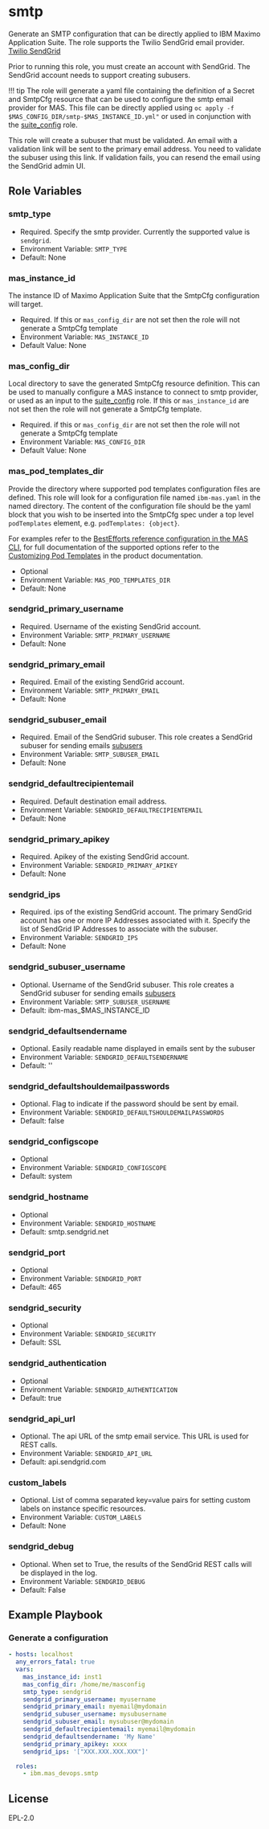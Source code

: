 smtp
===============================================================================

Generate an SMTP configuration that can be directly applied to IBM Maximo Application Suite.
The role supports the Twilio SendGrid email provider.  [Twilio SendGrid](https://docs.sendgrid.com/)

Prior to running this role, you must create an account with SendGrid.  The SendGrid account needs to support creating subusers.

!!! tip
    The role will generate a yaml file containing the definition of a Secret and SmtpCfg resource that can be used to configure the smtp email provider for MAS.
    This file can be directly applied using `oc apply -f $MAS_CONFIG_DIR/smtp-$MAS_INSTANCE_ID.yml"` or used in conjunction with the [suite_config](suite_config.md) role.

This role will create a subuser that must be validated.  An email with a validation link will be sent to the primary email address.  You need to validate the subuser using this link.  If validation fails, you can resend the email using the SendGrid admin UI.

Role Variables
-------------------------------------------------------------------------------
### smtp_type

- Required.  Specify the smtp provider. Currently the supported value is `sendgrid`.
- Environment Variable: `SMTP_TYPE`
- Default: None

### mas_instance_id
The instance ID of Maximo Application Suite that the SmtpCfg configuration will target.

- Required. If this or `mas_config_dir` are not set then the role will not generate a SmtpCfg template
- Environment Variable: `MAS_INSTANCE_ID`
- Default Value: None

### mas_config_dir
Local directory to save the generated SmtpCfg resource definition.  This can be used to manually configure a MAS instance to connect to smtp provider, or used as an input to the [suite_config](suite_config.md) role. If this or `mas_instance_id` are not set then the role will not generate a SmtpCfg template.

- Required. if this or `mas_config_dir` are not set then the role will not generate a SmtpCfg template
- Environment Variable: `MAS_CONFIG_DIR`
- Default Value: None

### mas_pod_templates_dir
Provide the directory where supported pod templates configuration files are defined.  This role will look for a configuration file named `ibm-mas.yaml` in the named directory.  The content of the configuration file should be the yaml block that you wish to be inserted into the SmtpCfg spec under a top level `podTemplates` element, e.g. `podTemplates: {object}`.

For examples refer to the [BestEfforts reference configuration in the MAS CLI](https://blahblahblah/bestefforts/ibm-mas.yaml), for full documentation of the supported options refer to the [Customizing Pod Templates](https://link) in the product documentation.

- Optional
- Environment Variable: `MAS_POD_TEMPLATES_DIR`
- Default: None

### sendgrid_primary_username

- Required.  Username of the existing SendGrid account.  
- Environment Variable: `SMTP_PRIMARY_USERNAME`
- Default: None

### sendgrid_primary_email

- Required.  Email of the existing SendGrid account.
- Environment Variable: `SMTP_PRIMARY_EMAIL`
- Default: None

### sendgrid_subuser_email

- Required.  Email of the SendGrid subuser. This role creates a SendGrid subuser for sending emails [subusers](https://docs.sendgrid.com/ui/account-and-settings/subusers)
- Environment Variable: `SMTP_SUBUSER_EMAIL`
- Default: None

### sendgrid_defaultrecipientemail

- Required.  Default destination email address.
- Environment Variable: `SENDGRID_DEFAULTRECIPIENTEMAIL`
- Default: None

### sendgrid_primary_apikey

- Required.  Apikey of the existing SendGrid account.
- Environment Variable: `SENDGRID_PRIMARY_APIKEY`
- Default: None

### sendgrid_ips

- Required.  ips of the existing SendGrid account.  The primary SendGrid account has one or more IP Addresses associated with it.  Specify the list of SendGrid IP Addresses to associate with the subuser.
- Environment Variable: `SENDGRID_IPS`
- Default: None

### sendgrid_subuser_username

- Optional.  Username of the SendGrid subuser. This role creates a SendGrid subuser for sending emails [subusers](https://docs.sendgrid.com/ui/account-and-settings/subusers)
- Environment Variable: `SMTP_SUBUSER_USERNAME`
- Default:  ibm-mas_$MAS_INSTANCE_ID

### sendgrid_defaultsendername

- Optional.  Easily readable name displayed in emails sent by the subuser
- Environment Variable: `SENDGRID_DEFAULTSENDERNAME`
- Default: ''

### sendgrid_defaultshouldemailpasswords

- Optional.  Flag to indicate if the password should be sent by email.
- Environment Variable: `SENDGRID_DEFAULTSHOULDEMAILPASSWORDS`
- Default: false

### sendgrid_configscope

- Optional
- Environment Variable: `SENDGRID_CONFIGSCOPE`
- Default: system

### sendgrid_hostname

- Optional
- Environment Variable: `SENDGRID_HOSTNAME`
- Default: smtp.sendgrid.net

### sendgrid_port

- Optional
- Environment Variable: `SENDGRID_PORT`
- Default: 465

### sendgrid_security

- Optional
- Environment Variable: `SENDGRID_SECURITY`
- Default: SSL

### sendgrid_authentication

- Optional
- Environment Variable: `SENDGRID_AUTHENTICATION`
- Default: true

### sendgrid_api_url

- Optional. The api URL of the smtp email service.  This URL is used for REST calls.
- Environment Variable: `SENDGRID_API_URL`
- Default: api.sendgrid.com

### custom_labels

- Optional. List of comma separated key=value pairs for setting custom labels on instance specific resources.
- Environment Variable: `CUSTOM_LABELS`
- Default: None

### sendgrid_debug

- Optional.  When set to True, the results of the SendGrid REST calls will be displayed in the log.
- Environment Variable: `SENDGRID_DEBUG`
- Default: False


Example Playbook
-------------------------------------------------------------------------------

### Generate a configuration
```yaml
- hosts: localhost
  any_errors_fatal: true
  vars:
    mas_instance_id: inst1
    mas_config_dir: /home/me/masconfig
    smtp_type: sendgrid
    sendgrid_primary_username: myusername
    sendgrid_primary_email: myemail@mydomain
    sendgrid_subuser_username: mysubusername
    sendgrid_subuser_email: mysubuser@mydomain
    sendgrid_defaultrecipientemail: myemail@mydomain
    sendgrid_defaultsendername: 'My Name'
    sendgrid_primary_apikey: xxxx
    sendgrid_ips: '["XXX.XXX.XXX.XXX"]'

  roles:
    - ibm.mas_devops.smtp
```


License
-------------------------------------------------------------------------------

EPL-2.0
